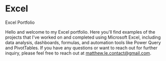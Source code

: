# Excel
Excel Portfolio

Hello and welcome to my Excel portfolio. Here you'll find examples of the projects that I've worked on and completed using Microsoft Excel, including data analysis, dashboards, formulas, and automation tools like Power Query and PivotTables. If you have any questions or want to reach out for further inquiry, please feel free to reach out at matthew.le.contact@gmail.com.
